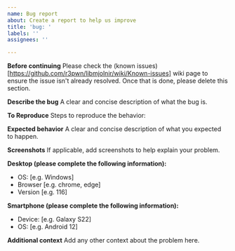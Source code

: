 ```yaml
---
name: Bug report
about: Create a report to help us improve
title: 'bug: '
labels: ''
assignees: ''

---
```


**Before continuing**
Please check the (known issues)[https://github.com/r3pwn/libmjolnir/wiki/Known-issues] wiki page to ensure the issue isn't already resolved. Once that is done, please delete this section.

**Describe the bug**
A clear and concise description of what the bug is.

**To Reproduce**
Steps to reproduce the behavior:

**Expected behavior**
A clear and concise description of what you expected to happen.

**Screenshots**
If applicable, add screenshots to help explain your problem.

**Desktop (please complete the following information):**
 - OS: [e.g. Windows]
 - Browser [e.g. chrome, edge]
 - Version [e.g. 116]

**Smartphone (please complete the following information):**
 - Device: [e.g. Galaxy S22]
 - OS: [e.g. Android 12]

**Additional context**
Add any other context about the problem here.
